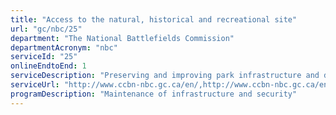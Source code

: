 ```yaml
---
title: "Access to the natural, historical and recreational site"
url: "gc/nbc/25"
department: "The National Battlefields Commission"
departmentAcronym: "nbc"
serviceId: "25"
onlineEndtoEnd: 1
serviceDescription: "Preserving and improving park infrastructure and development for future generations"
serviceUrl: "http://www.ccbn-nbc.gc.ca/en/,http://www.ccbn-nbc.gc.ca/en/activities/cross-country-skiing-and-snowshoeing/,http://www.ccbn-nbc.gc.ca/en/activities/plains-abraham-skating-rink/,http://www.ccbn-nbc.gc.ca/en/gilmour-hill/,http://www.ccbn-nbc.gc.ca/en/contact-us/map-the-plains-abraham/,http://www.ccbn-nbc.gc.ca/en/activities/winter-sports-and-recreational-activities/,http://www.ccbn-nbc.gc.ca/en/nature-and-gardens/joan-arc-garden/,http://www.ccbn-nbc.gc.ca/en/nature-and-gardens/stroll-the-park/,http://www.ccbn-nbc.gc.ca/en/contact-us/how-get-there/,http://www.ccbn-nbc.gc.ca/en/about-us/parking/,http://www.ccbn-nbc.gc.ca/en/about-us/food-services/"
programDescription: "Maintenance of infrastructure and security"
---
```

